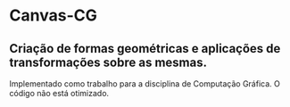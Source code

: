 # Canvas-CG
## Criação de formas geométricas e aplicações de transformações sobre as mesmas.
Implementado como trabalho para a disciplina de Computação Gráfica.
O código não está otimizado.
